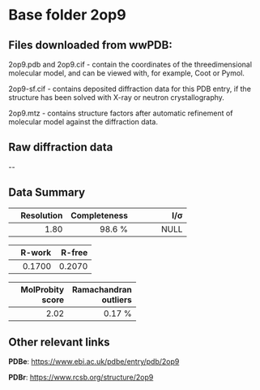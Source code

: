 # Base folder 2op9

## Files downloaded from wwPDB:

2op9.pdb and 2op9.cif - contain the coordinates of the threedimensional molecular model, and can be viewed with, for example, Coot or Pymol.

2op9-sf.cif - contains deposited diffraction data for this PDB entry, if the structure has been solved with X-ray or neutron crystallography.

2op9.mtz - contains structure factors after automatic refinement of molecular model against the diffraction data.

## Raw diffraction data

--<br> 

## Data Summary
|   | Resolution | Completeness| I/$\boldsymbol{\sigma}$ |
|---|-------------:|----------------:|--------------:|
|   |1.80|98.6  %|<img width=50/>NULL |

|   | **R-work**| **R-free**   
|---|-------------:|----------------:|           
||0.1700|0.2070|

|   |**MolProbity<br>score**| **Ramachandran<br>outliers** 
|---|-------------:|----------------:|
||2.02|0.17 %|

## Other relevant links 
**PDBe**:  https://www.ebi.ac.uk/pdbe/entry/pdb/2op9
 
**PDBr**: https://www.rcsb.org/structure/2op9 

